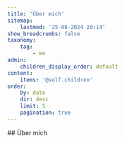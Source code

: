 ```yaml
---
title: 'Über mich'
sitemap:
    lastmod: '25-08-2024 20:14'
show_breadcrumbs: false
taxonomy:
    tag:
        - me
admin:
    children_display_order: default
content:
    items: '@self.children'
order:
    by: date
    dir: desc
    limit: 5
    pagination: true
---
```


<p>## &Uuml;ber mich</p>
